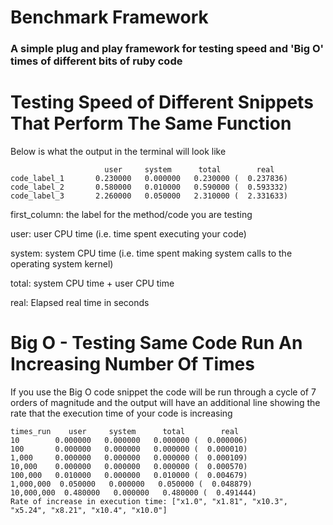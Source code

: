 # Benchmark Framework

### A simple plug and play framework for testing speed and 'Big O' times of different bits of ruby code

# Testing Speed of Different Snippets That Perform The Same Function
Below is what the output in the terminal will look like

```
                     user     system      total        real
code_label_1       0.230000   0.000000   0.230000 (  0.237836)
code_label_2       0.580000   0.010000   0.590000 (  0.593332)
code_label_3       2.260000   0.050000   2.310000 (  2.331633)

```

first_column: the label for the method/code you are testing

user: user CPU time (i.e. time spent executing your code)

system: system CPU time (i.e. time spent making system calls to the operating system kernel)

total: system CPU time + user CPU time

real: Elapsed real time in seconds

# Big O - Testing Same Code Run An Increasing Number Of Times

If you use the Big O code snippet the code will be run through a cycle of 7 orders of magnitude
and the output will have an additional line showing the rate that the execution time of your code is increasing

```
times_run    user     system      total        real
10        0.000000   0.000000   0.000000 (  0.000006)
100       0.000000   0.000000   0.000000 (  0.000010)
1,000     0.000000   0.000000   0.000000 (  0.000109)
10,000    0.000000   0.000000   0.000000 (  0.000570)
100,000   0.010000   0.000000   0.010000 (  0.004679)
1,000,000  0.050000   0.000000   0.050000 (  0.048879)
10,000,000  0.480000   0.000000   0.480000 (  0.491444)
Rate of increase in execution time: ["x1.0", "x1.81", "x10.3", "x5.24", "x8.21", "x10.4", "x10.0"]

```
